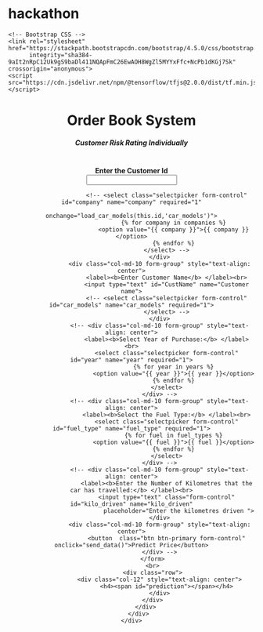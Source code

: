 # hackathon

<!DOCTYPE html>
<html lang="en">
<head xmlns="http://www.w3.org/1999/xhtml">
    <meta charset="UTF-8">
    <title>Car Price Predictor</title>
    <link rel="stylesheet" href="static/css/style.css">
    <link rel="stylesheet" type="text/css"
          href="https://cdnjs.cloudflare.com/ajax/libs/font-awesome/5.11.2/css/all.css">
    <script src="https://ajax.googleapis.com/ajax/libs/jquery/3.4.1/jquery.min.js"></script>
    <script src="https://cdn.jsdelivr.net/npm/popper.js@1.16.0/dist/umd/popper.min.js"
            integrity="sha384-Q6E9RHvbIyZFJoft+2mJbHaEWldlvI9IOYy5n3zV9zzTtmI3UksdQRVvoxMfooAo"
            crossorigin="anonymous"></script>

    <!-- Bootstrap CSS -->
    <link rel="stylesheet" href="https://stackpath.bootstrapcdn.com/bootstrap/4.5.0/css/bootstrap.min.css"
          integrity="sha384-9aIt2nRpC12Uk9gS9baDl411NQApFmC26EwAOH8WgZl5MYYxFfc+NcPb1dKGj7Sk" crossorigin="anonymous">
    <script src="https://cdn.jsdelivr.net/npm/@tensorflow/tfjs@2.0.0/dist/tf.min.js"></script>

</head>
<body class="bg-dark">

<div class="container">
    <div class="row">
        <div class="card mt-50" style="width: 100%; height: 100%">
            <div class="card-header" style="text-align: center">
                <h1>Order Book System</h1>
            </div>
            <div class="card-body">
                <div class="col-12" style="text-align: center">
                    <h5>Customer Risk Rating Individually</h5>
                </div>
                <br>
                <form method="post" accept-charset="utf-8" name="Modelform">
                    <div class="col-md-10 form-group" style="text-align: center">
                        <label><b>Enter the Customer Id</b> </label><br>
                        <input type ="text" id="CustId" name ="Customer ID">

                        <!-- <select class="selectpicker form-control" id="company" name="company" required="1"
                                onchange="load_car_models(this.id,'car_models')">
                            {% for company in companies %}
                            <option value="{{ company }}">{{ company }}</option>
                            {% endfor %}
                        </select> -->
                    </div>
                    <div class="col-md-10 form-group" style="text-align: center">
                        <label><b>Enter Customer Name</b> </label><br>
                        <input type="text" id="CustName" name="Customer name">
                        <!-- <select class="selectpicker form-control" id="car_models" name="car_models" required="1">
                        </select> -->
                    </div>
                    <!-- <div class="col-md-10 form-group" style="text-align: center">
                        <label><b>Select Year of Purchase:</b> </label><br>
                        <select class="selectpicker form-control" id="year" name="year" required="1">
                            {% for year in years %}
                            <option value="{{ year }}">{{ year }}</option>
                            {% endfor %}
                        </select>
                    </div> -->
                    <!-- <div class="col-md-10 form-group" style="text-align: center">
                        <label><b>Select the Fuel Type:</b> </label><br>
                        <select class="selectpicker form-control" id="fuel_type" name="fuel_type" required="1">
                            {% for fuel in fuel_types %}
                            <option value="{{ fuel }}">{{ fuel }}</option>
                            {% endfor %}
                        </select>
                    </div> -->
                    <!-- <div class="col-md-10 form-group" style="text-align: center">
                        <label><b>Enter the Number of Kilometres that the car has travelled:</b> </label><br>
                        <input type="text" class="form-control" id="kilo_driven" name="kilo_driven"
                               placeholder="Enter the kilometres driven ">
                    </div>
                    <div class="col-md-10 form-group" style="text-align: center">
                        <button  class="btn btn-primary form-control" onclick="send_data()">Predict Price</button>
                    </div> -->
                </form>
                <br>
                <div class="row">
                    <div class="col-12" style="text-align: center">
                        <h4><span id="prediction"></span></h4>
                    </div>
                </div>
            </div>
        </div>
    </div>
</div>
<script src="hackathonjs.js">
    
</script>
</body>
